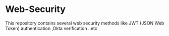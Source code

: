 # Web-Security
This repository contains several web security methods like JWT (JSON Web Token) authentication ,Okta verification ..etc
